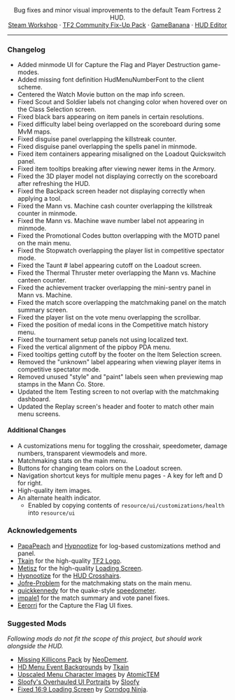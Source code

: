 <p align="center">
  <p align="center">
    Bug fixes and minor visual improvements to the default Team Fortress 2 HUD.
    <br />
    <a href="https://steamcommunity.com/workshop/filedetails/?id=2153598398">Steam Workshop</a> · <a href="https://steamcommunity.com/workshop/filedetails/?id=2156577890">TF2 Community Fix-Up Pack</a> · <a href="https://gamebanana.com/mods/26450">GameBanana</a> · <a href="https://github.com/CriticalFlaw/TF2HUD.Editor/releases/latest">HUD Editor</a>
  </p>
</p>

---

### Changelog
- Added minmode UI for Capture the Flag and Player Destruction game-modes.
- Added missing font definition HudMenuNumberFont to the client scheme.
- Centered the Watch Movie button on the map info screen.
- Fixed Scout and Soldier labels not changing color when hovered over on the Class Selection screen.
- Fixed black bars appearing on item panels in certain resolutions.
- Fixed difficulty label being overlapped on the scoreboard during some MvM maps.
- Fixed disguise panel overlapping the killstreak counter.
- Fixed disguise panel overlapping the spells panel in minmode.
- Fixed item containers appearing misaligned on the Loadout Quickswitch panel.
- Fixed item tooltips breaking after viewing newer items in the Armory.
- Fixed the 3D player model not displaying correctly on the scoreboard after refreshing the HUD.
- Fixed the Backpack screen header not displaying correctly when applying a tool.
- Fixed the Mann vs. Machine cash counter overlapping the killstreak counter in minmode.
- Fixed the Mann vs. Machine wave number label not appearing in minmode.
- Fixed the Promotional Codes button overlapping with the MOTD panel on the main menu.
- Fixed the Stopwatch overlapping the player list in competitive spectator mode.
- Fixed the Taunt # label appearing cutoff on the Loadout screen.
- Fixed the Thermal Thruster meter overlapping the Mann vs. Machine canteen counter.
- Fixed the achievement tracker overlapping the mini-sentry panel in Mann vs. Machine.
- Fixed the match score overlapping the matchmaking panel on the match summary screen.
- Fixed the player list on the vote menu overlapping the scrollbar.
- Fixed the position of medal icons in the Competitive match history menu.
- Fixed the tournament setup panels not using localized text.
- Fixed the vertical alignment of the pipboy PDA menu.
- Fixed tooltips getting cutoff by the footer on the Item Selection screen.
- Removed the "unknown" label appearing when viewing player items in competitive spectator mode.
- Removed unused "style" and "paint" labels seen when previewing map stamps in the Mann Co. Store.
- Updated the Item Testing screen to not overlap with the matchmaking dashboard.
- Updated the Replay screen's header and footer to match other main menu screens.

#### Additional Changes
- A customizations menu for toggling the crosshair, speedometer, damage numbers, transparent viewmodels and more.
- Matchmaking stats on the main menu.
- Buttons for changing team colors on the Loadout screen.
- Navigation shortcut keys for multiple menu pages - A key for left and D for right.
- High-quality item images.
- An alternate health indicator.
   - Enabled by copying contents of `resource/ui/customizations/health` into `resource/ui`
   
### Acknowledgements
- [PapaPeach](https://github.com/PapaPeach) and [Hypnootize](https://github.com/Hypnootize) for log-based customizations method and panel.
- [Tkain](https://gamebanana.com/members/1582147) for the high-quality [TF2 Logo](https://gamebanana.com/mods/27061).
- [Metisz](https://github.com/Metisz) for the high-quality [Loading Screen](https://gamebanana.com/mods/285046).
- [Hypnootize](https://github.com/Hypnootize) for the [HUD Crosshairs](https://github.com/Hypnootize/TF2-HUD-Crosshairs).
- [Jofre-Problem](https://github.com/Jofre-Problem) for the matchmaking stats on the main menu.
- [quickkennedy](https://github.com/quickkennedy) for the quake-style [speedometer](https://www.teamfortress.tv/61625/speedometer-in-any-hud).
- [impale1](https://github.com/impale1) for the match summary and vote panel fixes.
- [Eerorri](https://github.com/Eerorri) for the Capture the Flag UI fixes.

### Suggested Mods
*Following mods do not fit the scope of this project, but should work alongside the HUD.*
- [Missing Killicons Pack](https://steamcommunity.com/sharedfiles/filedetails/?id=2156604959) by [NeoDement](https://github.com/NeoDement).
- [HD Menu Event Backgrounds](https://gamebanana.com/mods/406953) by [Tkain](https://gamebanana.com/members/1582147)
- [Upscaled Menu Character Images](https://gamebanana.com/mods/287264) by [AtomicTEM](https://gamebanana.com/members/1528272)
- [Sloofy's Overhauled UI Portraits](https://gamebanana.com/mods/26400) by [Sloofy](https://gamebanana.com/members/1625037)
- [Fixed 16:9 Loading Screen](https://gamebanana.com/mods/397571) by [Corndog Ninja](https://gamebanana.com/members/890406).
